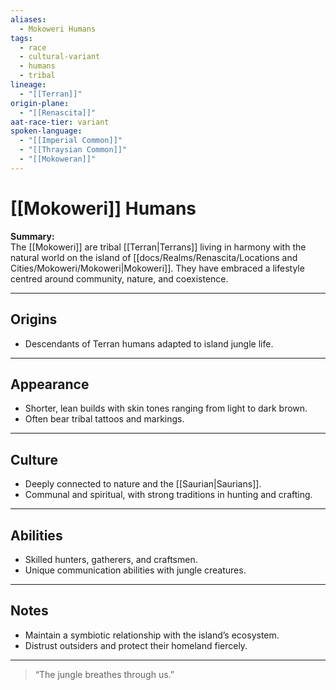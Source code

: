```yaml
---
aliases:
  - Mokoweri Humans
tags:
  - race
  - cultural-variant
  - humans
  - tribal
lineage:
  - "[[Terran]]"
origin-plane:
  - "[[Renascita]]"
aat-race-tier: variant
spoken-language:
  - "[[Imperial Common]]"
  - "[[Thraysian Common]]"
  - "[[Mokoweran]]"
---
```


# [[Mokoweri]] Humans

**Summary:**  
The [[Mokoweri]] are tribal [[Terran|Terrans]] living in harmony with the natural world on the island of [[docs/Realms/Renascita/Locations and Cities/Mokoweri/Mokoweri|Mokoweri]]. They have embraced a lifestyle centred around community, nature, and coexistence.

---

## Origins

- Descendants of Terran humans adapted to island jungle life.

---

## Appearance

- Shorter, lean builds with skin tones ranging from light to dark brown.  
- Often bear tribal tattoos and markings.

---

## Culture

- Deeply connected to nature and the [[Saurian|Saurians]].  
- Communal and spiritual, with strong traditions in hunting and crafting.

---

## Abilities

- Skilled hunters, gatherers, and craftsmen.  
- Unique communication abilities with jungle creatures.

---

## Notes

- Maintain a symbiotic relationship with the island’s ecosystem.  
- Distrust outsiders and protect their homeland fiercely.

---

> “The jungle breathes through us.”
